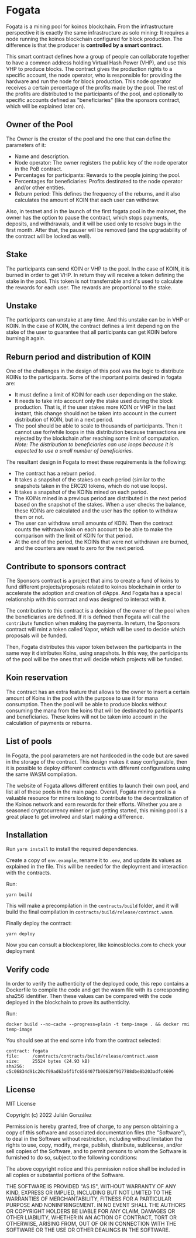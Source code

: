 # Fogata

Fogata is a mining pool for koinos blockchain. From the infrastructure perspective it is exactly the same infrastructure as solo mining: It requires a node running the koinos blockchain configured for block production. The difference is that the producer is **controlled by a smart contract**.

This smart contract defines how a group of people can collaborate together to have a common address holding Virtual Hash Power (VHP), and use this VHP to produce blocks. The contract gives the production rights to a specific account, the node operator, who is responsible for providing the hardware and run the node for block production. This node operator receives a certain percentage of the profits made by the pool. The rest of the profits are distributed to the participants of the pool, and optionally to specific accounts defined as "beneficiaries" (like the sponsors contract, which will be explained later on).

## Owner of the Pool

The Owner is the creator of the pool and the one that can define the parameters of it:

- Name and description.
- Node operator: The owner registers the public key of the node operator in the PoB contract.
- Percentages for participants: Rewards to the people joining the pool.
- Percentages for beneficiaries: Profits destinated to the node operator and/or other entities.
- Reburn period: This defines the frequency of the reburns, and it also calculates the amount of KOIN that each user can withdraw.

Also, in testnet and in the launch of the first fogata pool in the mainnet, the owner has the option to pause the contract, which stops payments, deposits, and withdrawals, and it will be used only to resolve bugs in the first month. After that, the pauser will be removed (and the upgradability of the contract will be locked as well).

## Stake

The participants can send KOIN or VHP to the pool. In the case of KOIN, it is burned in order to get VHP. In return they will receive a token defining the stake in the pool. This token is not transferrable and it's used to calculate the rewards for each user. The rewards are proportional to the stake.

## Unstake

The participants can unstake at any time. And this unstake can be in VHP or KOIN. In the case of KOIN, the contract defines a limit depending on the stake of the user to guarantee that all participants can get KOIN before burning it again.

## Reburn period and distribution of KOIN

One of the challenges in the design of this pool was the logic to distribute KOINs to the participants. Some of the important points desired in fogata are:

- It must define a limit of KOIN for each user depending on the stake.
- It needs to take into account only the stake used during the block production. That is, if the user stakes more KOIN or VHP in the last instant, this change should not be taken into account in the current distribution of KOIN, but in a next period.
- The pool should be able to scale to thousands of participants. Then it cannot use for/while loops in this distribution because transactions are rejected by the blockchain after reaching some limit of computation. _Note: The distribution to beneficiaries can use loops because it is expected to use a small number of beneficiaries._

The resultant design in Fogata to meet these requirements is the following:

- The contract has a reburn period.
- It takes a snapshot of the stakes on each period (similar to the snapshots taken in the ERC20 tokens, which do not use loops).
- It takes a snapshot of the KOINs mined on each period.
- The KOINs mined in a previous period are distributed in the next period based on the snapshot of the stakes. When a user checks the balance, these KOINs are calculated and the user has the option to withdraw them or not.
- The user can withdraw small amounts of KOIN. Then the contract counts the withrawn koin on each account to be able to make the comparison with the limit of KOIN for that period.
- At the end of the period, the KOINs that were not withdrawn are burned, and the counters are reset to zero for the next period.

## Contribute to sponsors contract

The Sponsors contract is a project that aims to create a fund of koins to fund different projects/proposals related to koinos blockchain in order to accelerate the adoption and creation of dApps. And Fogata has a special relationship with this contract and was designed to interact with it.

The contribution to this contract is a decision of the owner of the pool when the beneficiaries are defined. If it is defined then Fogata will call the `contribute` function when making the payments. In return, the Sponsors contract will mint a token called Vapor, which will be used to decide which proposals will be funded.

Then, Fogata distributes this vapor token between the participants in the same way it distributes Koins, using snapshots. In this way, the participants of the pool will be the ones that will decide which projects will be funded.

## Koin reservation

The contract has an extra feature that allows to the owner to insert a certain amount of Koins in the pool with the purpose to use it for mana consumption. Then the pool will be able to produce blocks without consuming the mana from the koins that will be destinated to participants and beneficiaries. These koins will not be taken into account in the calculation of payments or reburns.

## List of pools

In Fogata, the pool parameters are not hardcoded in the code but are saved in the storage of the contract. This design makes it easy configurable, then it is possible to deploy different contracts with different configurations using the same WASM compilation.

The website of Fogata allows different entities to launch their own pool, and list all of these pools in the main page. Overall, Fogata mining pool is a valuable resource for miners looking to contribute to the decentralization of the Koinos network and earn rewards for their efforts. Whether you are a seasoned cryptocurrency miner or just getting started, this mining pool is a great place to get involved and start making a difference.

## Installation

Run `yarn install` to install the required dependencies.

Create a copy of `env.example`, rename it to `.env`, and update its values as explained in the file. This will be needed for the deployment and interaction with the contracts.

Run:

```
yarn build
```

This will make a precompilation in the `contracts/build` folder, and it will build the final compilation in `contracts/build/release/contract.wasm`.

Finally deploy the contract:

```
yarn deploy
```

Now you can consult a blockexplorer, like koinosblocks.com to check your deployment

## Verify code

In order to verify the authenticity of the deployed code, this repo contains a Dockerfile to compile the code and get the wasm file with its corresponding sha256 identifier. Then these values can be compared with the code deployed in the blockchain to prove its authenticity.

Run:

```
docker build --no-cache --progress=plain -t temp-image . && docker rmi temp-image
```

You should see at the end some info from the contract selected:

```
contract: fogata
file:     /contracts/contracts/build/release/contract.wasm
size:     25524 bytes (24.93 kB)
sha256:   c5c06834d91c20cf99ad63a6f1fc656407fb00620f917788dbe8b203adfc4696
```

## License

MIT License

Copyright (c) 2022 Julián González

Permission is hereby granted, free of charge, to any person obtaining a copy
of this software and associated documentation files (the "Software"), to deal
in the Software without restriction, including without limitation the rights
to use, copy, modify, merge, publish, distribute, sublicense, and/or sell
copies of the Software, and to permit persons to whom the Software is
furnished to do so, subject to the following conditions:

The above copyright notice and this permission notice shall be included in all
copies or substantial portions of the Software.

THE SOFTWARE IS PROVIDED "AS IS", WITHOUT WARRANTY OF ANY KIND, EXPRESS OR
IMPLIED, INCLUDING BUT NOT LIMITED TO THE WARRANTIES OF MERCHANTABILITY,
FITNESS FOR A PARTICULAR PURPOSE AND NONINFRINGEMENT. IN NO EVENT SHALL THE
AUTHORS OR COPYRIGHT HOLDERS BE LIABLE FOR ANY CLAIM, DAMAGES OR OTHER
LIABILITY, WHETHER IN AN ACTION OF CONTRACT, TORT OR OTHERWISE, ARISING FROM,
OUT OF OR IN CONNECTION WITH THE SOFTWARE OR THE USE OR OTHER DEALINGS IN THE
SOFTWARE.
